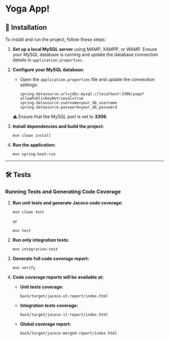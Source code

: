 # Yoga App!

## 🚀 Installation

To install and run the project, follow these steps:

1. **Set up a local MySQL server** using MAMP, XAMPP, or WAMP. Ensure your MySQL database is running and update the database connection details in `application.properties`.


2. **Configure your MySQL database:**
   - Open the `application.properties` file and update the connection settings:
     ```properties
     spring.datasource.url=jdbc:mysql://localhost:3306/yoga?allowPublicKeyRetrieval=true
     spring.datasource.username=your_db_username
     spring.datasource.password=your_db_password
     ```
   ⚠️ Ensure that the MySQL port is set to **3306**.


3. **Install dependencies and build the project:**
    ```
    mvn clean install
    ```

4. **Run the application:**
    ```
    mvn spring-boot:run
    ```

---

## 🛠 Tests

### Running Tests and Generating Code Coverage

1. **Run unit tests and generate Jacoco code coverage:**
    ```
    mvn clean test
    ```
   or
    ```
    mvn test
    ```

2. **Run only integration tests:**
    ```
    mvn integration-test
    ```

3. **Generate full code coverage report:**
    ```
    mvn verify
    ```

4. **Code coverage reports will be available at:**



   - **Unit tests coverage:**
     ```
     back/target/jacoco-ut-report/index.html
     ```
   - **Integration tests coverage:**
     ```
     back/target/jacoco-it-report/index.html
     ```
   - **Global coverage report:**
     ```
     back/target/jacoco-merged-report/index.html
     ```

